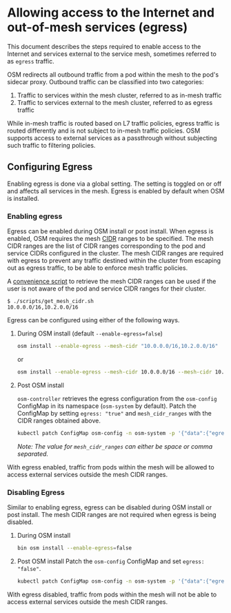 # Allowing access to the Internet and out-of-mesh services (egress)

This document describes the steps required to enable access to the Internet and services external to the service mesh, sometimes referred to as `egress` traffic.

OSM redirects all outbound traffic from a pod within the mesh to the pod's sidecar proxy. Outbound traffic can be classified into two categories:

1. Traffic to services within the mesh cluster, referred to as in-mesh traffic
2. Traffic to services external to the mesh cluster, referred to as egress traffic

While in-mesh traffic is routed based on L7 traffic policies, egress traffic is routed differently and is not subject to in-mesh traffic policies. OSM supports access to external services as a passthrough without subjecting such traffic to filtering policies.


## Configuring Egress

Enabling egress is done via a global setting. The setting is toggled on or off and affects all services in the mesh. Egress is enabled by default when OSM is installed.

### Enabling egress
Egress can be enabled during OSM install or post install. When egress is enabled, OSM requires the mesh [CIDR](https://en.wikipedia.org/wiki/Classless_Inter-Domain_Routing) ranges to be specified. The mesh CIDR ranges are the list of CIDR ranges corresponding to the pod and service CIDRs configured in the cluster. The mesh CIDR ranges are required with egress to prevent any traffic destined within the cluster from escaping out as egress traffic, to be able to enforce mesh traffic policies.

A [convenience script](https://github.com/openservicemesh/osm/blob/main/scripts/get_mesh_cidr.sh) to retrieve the mesh CIDR ranges can be used if the user is not aware of the pod and service CIDR ranges for their cluster.
```console
$ ./scripts/get_mesh_cidr.sh
10.0.0.0/16,10.2.0.0/16
```

Egress can be configured using either of the following ways.
1. During OSM install (default `--enable-egress=false`)
	```bash
	osm install --enable-egress --mesh-cidr "10.0.0.0/16,10.2.0.0/16"
	```
	or
	```bash
	osm install --enable-egress --mesh-cidr 10.0.0.0/16 --mesh-cidr 10.2.0.0/16
	```

2. Post OSM install

	`osm-controller` retrieves the egress configuration from the `osm-config` ConfigMap in its namespace (`osm-system` by default). Patch the ConfigMap by setting `egress: "true"` and `mesh_cidr_ranges` with the CIDR ranges obtained above.
	```bash
	kubectl patch ConfigMap osm-config -n osm-system -p '{"data":{"egress":"true", "mesh_cidr_ranges":"10.0.0.0/16,10.2.0.0/16"}}' --type=merge
	```
	*Note: The value for `mesh_cidr_ranges` can either be space or comma separated.*


With egress enabled, traffic from pods within the mesh will be allowed to access external services outside the mesh CIDR ranges.

### Disabling Egress

Similar to enabling egress, egress can be disabled during OSM install or post install. The mesh CIDR ranges are not required when egress is being disabled.

1. During OSM install
	```bash
	bin osm install --enable-egress=false
	```

2. Post OSM install
	Patch the `osm-config` ConfigMap and set `egress: "false"`.
	```bash
	kubectl patch ConfigMap osm-config -n osm-system -p '{"data":{"egress":"false"}}' --type=merge
    ```

With egress disabled, traffic from pods within the mesh will not be able to access external services outside the mesh CIDR ranges.
